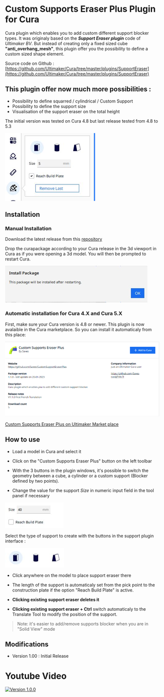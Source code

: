# Custom Supports Eraser Plus Plugin for Cura

Cura plugin which enables you to add custom different support blocker types. It was originaly based on the ***Support Eraser plugin*** code of *Ultimaker BV*. But instead of creating only a fixed sized cube **"anti_overhang_mesh"**, this plugin offer you the possibility to define a custom sized shape element.

Source code on Github : [https://github.com/Ultimaker/Cura/tree/master/plugins/SupportEraser](https://github.com/Ultimaker/Cura/tree/master/plugins/SupportEraser)

This plugin offer now much more possibilities :
----

- Possibility to define squarred  / cylindrical / Custom Support
- Possibility to define the support size
- Visualisation of the support eraser on the total height


The initial version was tested on Cura 4.8 but last release tested from 4.8 to 5.3

![View plugin](./images/plugin.jpg)

## Installation

### Manual Installation

Download the latest release from this [repository](https://github.com/5axes/CustomSupportEraserPlus/releases)

Drop the curapackage according to your Cura release in the 3d viewport in Cura as if you were opening a 3d model. You will then be prompted to restart Cura.

![Manual Install](./images/Restart.jpg)

### Automatic installation for Cura 4.X and Cura 5.X

First, make sure your Cura version is 4.8 or newer. This plugin is now avalaible in the Cura marketplace. So you can install it automaticaly from this place:

![Automatic Install](./images/MarketPlace.png)

[Custom Supports Eraser Plus on Ultimaker Market place](https://marketplace.ultimaker.com/app/cura/plugins/5axes/CustomSupportEraserPlus)


## How to use

* Load a model in Cura and select it

* Click on the "Custom Supports Eraser Plus" button on the left toolbar
* With the 3 buttons in the plugin windows, it's possible to switch the geometry between a cube, a cylinder or a custom support (Blocker defined by two points).
* Change the value for the support *Size* in numeric input field in the tool panel if necessary


![Numeric input field in the tool panel](./images/option_n.jpg)

Select the type of support to create with the buttons in the support plugin interface :

![Support type selection](./images/button.jpg)

- Click anywhere on the model to place support eraser there
* The length of the support is automaticaly set from the pick point to the construction plate if the option "Reach Build Plate" is active.

- **Clicking existing support eraser deletes it**

- **Clicking existing support eraser + Ctrl** switch automaticaly to the Translate Tool to modify the position of the support.

>Note: it's easier to add/remove supports blocker when you are in "Solid View" mode


## Modifications

- Version 1.00 : Initial Release

# Youtube Video

[![Version 1.0.0](http://img.youtube.com/vi/KO_AFrIkzCw/0.jpg)](https://www.youtube.com/watch?v=KO_AFrIkzCw)


